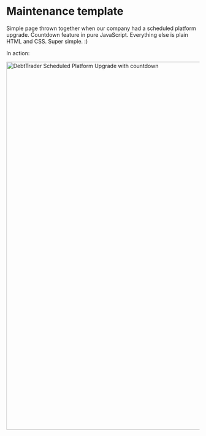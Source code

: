 # Maintenance template

Simple page thrown together when our company had a scheduled platform upgrade. Countdown feature in pure JavaScript. Everything else is plain HTML and CSS. Super simple. :)

In action: 

<img src="https://media.giphy.com/media/4HicC9qMHXCvq3ojMA/giphy.gif" alt="DebtTrader Scheduled Platform Upgrade with countdown" style="width:100vw;">